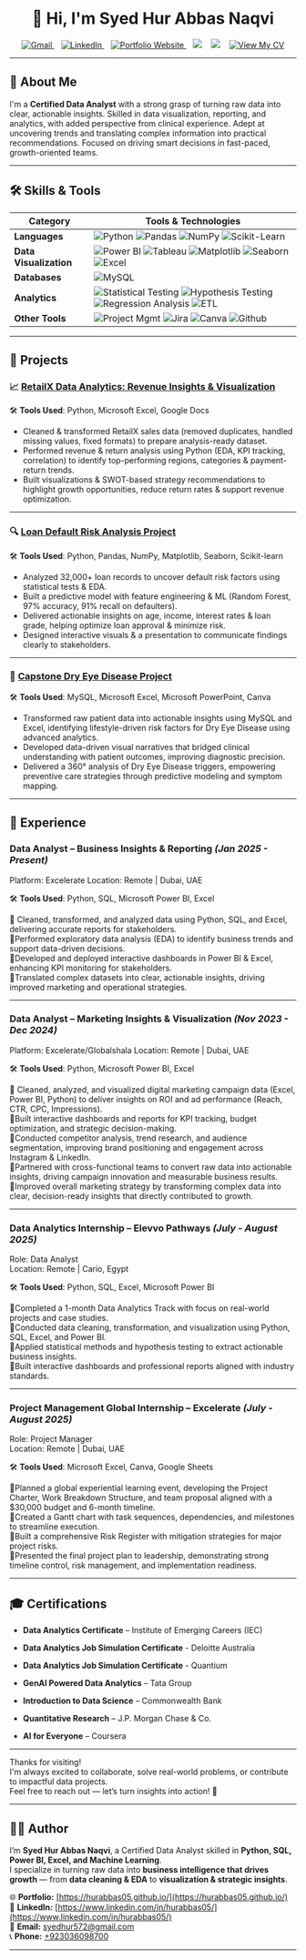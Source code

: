 <h1 align="center">👋 Hi, I'm Syed Hur Abbas Naqvi</h1>

<p align="center">
  <a href="mailto:syedhur572@gmail.com">
    <img src="https://img.shields.io/badge/Gmail-D14836?style=flat&logo=gmail&logoColor=white" alt="Gmail"/>
  </a>
  &nbsp;&nbsp;
  <a href="https://www.linkedin.com/in/hurabbas05/">
    <img src="https://img.shields.io/badge/LinkedIn-0A66C2?style=flat&logo=linkedin&logoColor=white" alt="LinkedIn"/>
  </a>
  &nbsp;&nbsp;
  <a href="https://hurabbas05.github.io/">
    <img src="https://img.shields.io/badge/Portfolio-Website-blueviolet?style=flat&logo=google-chrome&logoColor=white" alt="Portfolio Website"/>
  </a>
  &nbsp;&nbsp;
  <img src="https://img.shields.io/badge/Phone-📞+92%20303%206098700-blue?style=flat"/>
  &nbsp;&nbsp;
  <img src="https://img.shields.io/badge/Location-Pakistan-008000?style=flat"/>
  &nbsp;&nbsp;
  <a href="https://www.canva.com/design/DAGwzMrgFv8/Oij1AH_wMaalO1tC8N6hoA/view?utm_content=DAGwzMrgFv8&utm_campaign=designshare&utm_medium=link2&utm_source=uniquelinks&utlId=h345c0c569d" target="_blank">
    <img src="https://img.shields.io/badge/📄%20View%20My%20CV-1e90ff?style=flat-square" alt="View My CV"/>
  </a>
</p>

---

## 🧠 About Me

I'm a **Certified Data Analyst** with a strong grasp of turning raw data into clear, actionable insights. Skilled in data visualization, reporting, and analytics, with added perspective from clinical experience. Adept at uncovering trends and translating complex information into practical recommendations. Focused on driving smart decisions in fast-paced, growth-oriented teams.

---

## 🛠 Skills & Tools

| Category             | Tools & Technologies |
|----------------------|----------------------|
| **Languages**        | ![Python](https://img.shields.io/badge/Python-3776AB?style=flat&logo=python&logoColor=white) ![Pandas](https://img.shields.io/badge/Pandas-150458?style=flat&logo=pandas&logoColor=white) ![NumPy](https://img.shields.io/badge/Numpy-013243?style=flat&logo=numpy&logoColor=white) ![Scikit-Learn](https://img.shields.io/badge/Scikit--Learn-F7931E?style=flat&logo=scikit-learn&logoColor=white) |
| **Data Visualization**         | ![Power BI](https://img.shields.io/badge/PowerBI-F2C811?style=flat&logo=powerbi&logoColor=black) ![Tableau](https://img.shields.io/badge/Tableau-E97627?style=flat&logo=tableau&logoColor=white) ![Matplotlib](https://img.shields.io/badge/Matplotlib-blue?style=flat&logo=matplotlib&logoColor=black) ![Seaborn](https://img.shields.io/badge/Seaborn-2D3F73?style=flat) ![Excel](https://img.shields.io/badge/Excel-217346?style=flat&logo=microsoft-excel&logoColor=white) |
| **Databases**        | ![MySQL](https://img.shields.io/badge/MySQL-4479A1?style=flat&logo=mysql&logoColor=white) |
| **Analytics**        | ![Statistical Testing](https://img.shields.io/badge/Statistical--Testing-grey) ![Hypothesis Testing](https://img.shields.io/badge/Hypothesis--Testing-lightyellow)  ![Regression Analysis](https://img.shields.io/badge/Regression--Analysis-blue) ![ETL](https://img.shields.io/badge/ETL-lightorange) |
| **Other Tools**      | ![Project Mgmt](https://img.shields.io/badge/Project--Management-blue) ![Jira](https://img.shields.io/badge/Jira-0052CC?style=flat&logo=jira&logoColor=white) ![Canva](https://img.shields.io/badge/Canva-00C4CC?style=flat&logo=canva&logoColor=white) ![Github](https://img.shields.io/badge/Github-F05032?style=flat&logo=git&logoColor=white)
---

## 📁 Projects

### 📈 [RetailX Data Analytics: Revenue Insights & Visualization](https://github.com/hurabbas05/RetailX-Revenue-Insights-Strategy-Project)  

🛠 **Tools Used**: Python, Microsoft Excel, Google Docs  

- Cleaned & transformed RetailX sales data (removed duplicates, handled missing values, fixed formats) to prepare analysis-ready dataset.
- Performed revenue & return analysis using Python (EDA, KPI tracking, correlation) to identify top-performing regions, categories & payment-return trends.
- Built visualizations & SWOT-based strategy recommendations to highlight growth opportunities, reduce return rates & support revenue optimization.

---

### 🔍 [Loan Default Risk Analysis Project](https://github.com/hurabbas05/Loan-Default-Risk-Analysis)  

🛠 **Tools Used**: Python, Pandas, NumPy, Matplotlib, Seaborn, Scikit-learn  

- Analyzed 32,000+ loan records to uncover default risk factors using statistical tests & EDA.
- Built a predictive model with feature engineering & ML (Random Forest, 97% accuracy, 91% recall on defaulters).
- Delivered actionable insights on age, income, interest rates & loan grade, helping optimize loan approval & minimize risk.
- Designed interactive visuals & a presentation to communicate findings clearly to stakeholders.
---

### 🧬 [Capstone Dry Eye Disease Project](https://github.com/hurabbas05/Capstone-Dry-Eye-Disease-Project)  

🛠 **Tools Used**: MySQL, Microsoft Excel, Microsoft PowerPoint, Canva  

- Transformed raw patient data into actionable insights using MySQL and Excel, identifying lifestyle-driven risk factors for Dry Eye Disease using advanced analytics.
- Developed data-driven visual narratives that bridged clinical understanding with patient outcomes, improving diagnostic precision.
- Delivered a 360° analysis of Dry Eye Disease triggers, empowering preventive care strategies through predictive modeling and symptom mapping.

---
## 💼 Experience

### **Data Analyst – Business Insights & Reporting** *(Jan 2025 - Present)*  
Platform: Excelerate
Location: Remote | Dubai, UAE

🛠 **Tools Used**: Python, SQL, Microsoft Power BI, Excel  

🔹 Cleaned, transformed, and analyzed data using Python, SQL, and Excel, delivering accurate reports for stakeholders.                                  
🔹Performed exploratory data analysis (EDA) to identify business trends and support data-driven decisions.                                     
🔹Developed and deployed interactive dashboards in Power BI & Excel, enhancing KPI monitoring for stakeholders.                        
🔹Translated complex datasets into clear, actionable insights, driving improved marketing and operational strategies.                                  

---

### **Data Analyst – Marketing Insights & Visualization**  *(Nov 2023 - Dec 2024)*
Platform: Excelerate/Globalshala
Location: Remote | Dubai, UAE

🛠 **Tools Used**: Python, Microsoft Power BI, Excel  

🔹 Cleaned, analyzed, and visualized digital marketing campaign data (Excel, Power BI, Python) to deliver insights on ROI and ad performance (Reach, CTR, CPC, Impressions).       
🔹Built interactive dashboards and reports for KPI tracking, budget optimization, and strategic decision-making.                 
🔹Conducted competitor analysis, trend research, and audience segmentation, improving brand positioning and engagement across Instagram & LinkedIn.                
🔹Partnered with cross-functional teams to convert raw data into actionable insights, driving campaign innovation and measurable business results.                
🔹Improved overall marketing strategy by transforming complex data into clear, decision-ready insights that directly contributed to growth.               

---
### **Data Analytics Internship – Elevvo Pathways** *(July - August 2025)*                                                        
Role: Data Analyst                                                                                                                  
Location: Remote | Cario, Egypt                        

🛠 **Tools Used**: Python, SQL, Excel, Microsoft Power BI  

🔹Completed a 1-month Data Analytics Track with focus on real-world projects and case studies.                                        
🔹Conducted data cleaning, transformation, and visualization using Python, SQL, Excel, and Power BI.                                    
🔹Applied statistical methods and hypothesis testing to extract actionable business insights.                                               
🔹Built interactive dashboards and professional reports aligned with industry standards.                                    

---
### **Project Management Global Internship – Excelerate** *(July - August 2025)*                                                                 
Role: Project Manager                                                                                                                   
Location: Remote | Dubai, UAE                                                  

🛠 **Tools Used**: Microsoft Excel, Canva, Google Sheets  

🔹Planned a global experiential learning event, developing the Project Charter, Work Breakdown Structure, and team proposal aligned with a $30,000 budget and 6-month timeline.       
🔹Created a Gantt chart with task sequences, dependencies, and milestones to streamline execution.                                                
🔹Built a comprehensive Risk Register with mitigation strategies for major project risks.                                                      
🔹Presented the final project plan to leadership, demonstrating strong timeline control, risk management, and implementation readiness.                     

---
## 🎓 Certifications

- **Data Analytics Certificate** – Institute of Emerging Careers (IEC)
 
- **Data Analytics Job Simulation Certificate** - Deloitte Australia  

- **Data Analytics Job Simulation Certificate** - Quantium  

- **GenAI Powered Data Analytics** – Tata Group  

- **Introduction to Data Science** – Commonwealth Bank  

- **Quantitative Research** – J.P. Morgan Chase & Co. 

- **AI for Everyone** – Coursera

---

Thanks for visiting!    
I'm always excited to collaborate, solve real-world problems, or contribute to impactful data projects.  
Feel free to reach out — let’s turn insights into action! 🚀

---

## 🙋‍♂️ Author

I’m **Syed Hur Abbas Naqvi**, a Certified Data Analyst skilled in **Python, SQL, Power BI, Excel, and Machine Learning**.  
I specialize in turning raw data into **business intelligence that drives growth** — from **data cleaning & EDA** to **visualization & strategic insights**.

🌐 **Portfolio:** [https://hurabbas05.github.io/](https://hurabbas05.github.io/)  
🔗 **LinkedIn:**  [https://www.linkedin.com/in/hurabbas05/](https://www.linkedin.com/in/hurabbas05/)  
📧 **Email:**     [syedhur572@gmail.com](mailto:syedhur572@gmail.com)  
📞 **Phone:**     [+923036098700](tel:+923036098700)

---
